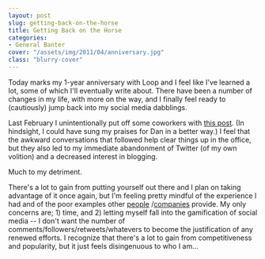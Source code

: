 ```yaml
---
layout: post
slug: getting-back-on-the-horse
title: Getting Back on the Horse
categories:
- General Banter
cover: "/assets/img/2011/04/anniversary.jpg"
class: "blurry-cover"
---
```


Today marks my 1-year anniversary with Loop and I feel like I've learned a lot, some of which I'll eventually write about. There have been a number of changes in my life, with more on the way, and I finally feel ready to (cautiously) jump back into my social media dabblings.

Last February I unintentionally put off some coworkers with [this post](/it-takes-a-village/). (In hindsight, I could have sung my praises for Dan in a better way.) I feel that the awkward conversations that followed help clear things up in the office, but they also led to my immediate abandonment of Twitter (of my own volition) and a decreased interest in blogging.

Much to my detriment.

There's a lot to gain from putting yourself out there and I plan on taking advantage of it once again, but I'm feeling pretty mindful of the experience I had and of the poor examples other [people](http://www.huffingtonpost.com/2011/03/14/gilbert-gottfried-tweets-_n_835553.html) /[companies](http://mashable.com/2011/03/09/chrysler-drops-the-f-bomb-on-twitter/) provide. My only concerns are; 1) time, and 2) letting myself fall into the gamification of social media -- I don't want the number of comments/followers/retweets/whatevers to become the justification of any renewed efforts. I recognize that there's a lot to gain from competitiveness and popularity, but it just feels disingenuous to who I am...